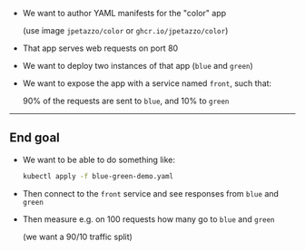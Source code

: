 - We want to author YAML manifests for the "color" app

  (use image `jpetazzo/color` or `ghcr.io/jpetazzo/color`)

- That app serves web requests on port 80

- We want to deploy two instances of that app (`blue` and `green`)

- We want to expose the app with a service named `front`, such that:

  90% of the requests are sent to `blue`, and 10% to `green`

---

## End goal

- We want to be able to do something like:
  ```bash
  kubectl apply -f blue-green-demo.yaml
  ```

- Then connect to the `front` service and see responses from `blue` and `green`

- Then measure e.g. on 100 requests how many go to `blue` and `green`

  (we want a 90/10 traffic split)
